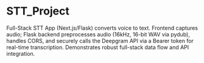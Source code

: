 # STT_Project
Full-Stack STT App (Next.js/Flask) converts voice to text. Frontend captures audio; Flask backend preprocesses audio (16kHz, 16-bit WAV via pydub), handles CORS, and securely calls the Deepgram API via a Bearer token for real-time transcription. Demonstrates robust full-stack data flow and API integration.
